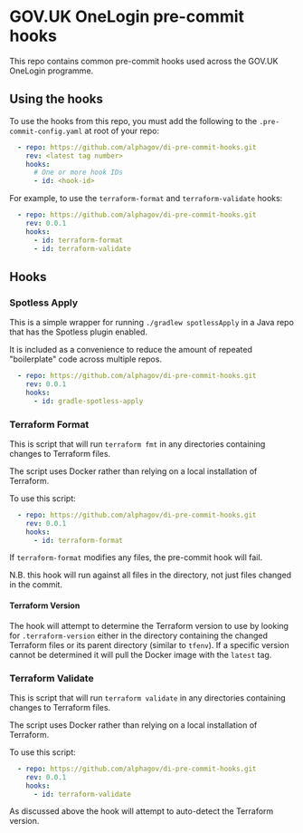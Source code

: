# GOV.UK OneLogin pre-commit hooks

This repo contains common pre-commit hooks used across the GOV.UK OneLogin programme.

## Using the hooks

To use the hooks from this repo, you must add the following to the `.pre-commit-config.yaml` at root of your repo:

```yaml
  - repo: https://github.com/alphagov/di-pre-commit-hooks.git
    rev: <latest tag number>
    hooks:
      # One or more hook IDs
      - id: <hook-id>
```

For example, to use the `terraform-format` and `terraform-validate` hooks:

```yaml
  - repo: https://github.com/alphagov/di-pre-commit-hooks.git
    rev: 0.0.1
    hooks:
      - id: terraform-format
      - id: terraform-validate
```

## Hooks

### Spotless Apply

This is a simple wrapper for running `./gradlew spotlessApply` in a Java repo that has the Spotless plugin enabled.

It is included as a convenience to reduce the amount of repeated "boilerplate" code across multiple repos.

```yaml
  - repo: https://github.com/alphagov/di-pre-commit-hooks.git
    rev: 0.0.1
    hooks:
      - id: gradle-spotless-apply
```

### Terraform Format

This is script that will run `terraform fmt` in any directories containing changes to Terraform files.

The script uses Docker rather than relying on a local installation of Terraform.

To use this script:

```yaml
  - repo: https://github.com/alphagov/di-pre-commit-hooks.git
    rev: 0.0.1
    hooks:
      - id: terraform-format
```

If `terraform-format` modifies any files, the pre-commit hook will fail. 

N.B. this hook will run against all files in the directory, not just files changed in the commit.

#### Terraform Version

The hook will attempt to determine the Terraform version to use by looking for `.terraform-version` either in the 
directory containing the changed Terraform files or its parent directory (similar to `tfenv`). If a specific version
cannot be determined it will pull the Docker image with the `latest` tag.

### Terraform Validate

This is script that will run `terraform validate` in any directories containing changes to Terraform files.

The script uses Docker rather than relying on a local installation of Terraform.

To use this script:

```yaml
  - repo: https://github.com/alphagov/di-pre-commit-hooks.git
    rev: 0.0.1
    hooks:
      - id: terraform-validate
```

As discussed above the hook will attempt to auto-detect the Terraform version.

